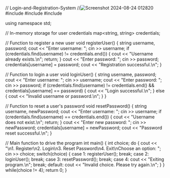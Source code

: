 // Login-and-Registration-System //![Screenshot 2024-08-24 012820](https://github.com/user-attachments/assets/782419e0-ef96-49fc-9b12-f7daee33df64)
#include <iostream>
#include <map>
#include <string>

using namespace std;

// In-memory storage for user credentials
map<string, string> credentials;

// Function to register a new user
void registerUser() {
    string username, password;
    cout << "Enter username: ";
    cin >> username;
    if (credentials.find(username) != credentials.end()) {
        cout << "Username already exists.\n";
        return;
    }
    cout << "Enter password: ";
    cin >> password;
    credentials[username] = password;
    cout << "Registration successful.\n";
}

// Function to login a user
void loginUser() {
    string username, password;
    cout << "Enter username: ";
    cin >> username;
    cout << "Enter password: ";
    cin >> password;
    if (credentials.find(username) != credentials.end() && credentials[username] == password) {
        cout << "Login successful.\n";
    } else {
        cout << "Invalid username or password.\n";
    }
}

// Function to reset a user's password
void resetPassword() {
    string username, newPassword;
    cout << "Enter username: ";
    cin >> username;
    if (credentials.find(username) == credentials.end()) {
        cout << "Username does not exist.\n";
        return;
    }
    cout << "Enter new password: ";
    cin >> newPassword;
    credentials[username] = newPassword;
    cout << "Password reset successful.\n";
}

// Main function to drive the program
int main() {
    int choice;
    do {
        cout << "\n1. Register\n2. Login\n3. Reset Password\n4. Exit\nChoose an option: ";
        cin >> choice;
        switch(choice) {
            case 1:
                registerUser();
                break;
            case 2:
                loginUser();
                break;
            case 3:
                resetPassword();
                break;
            case 4:
                cout << "Exiting program.\n";
                break;
            default:
                cout << "Invalid choice. Please try again.\n";
        }
    } while(choice != 4);
    return 0;
}
